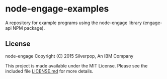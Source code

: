 node-engage-examples
====================

A repository for example programs using the node-engage library (engage-api NPM package).

License
-------

node-engage
Copyright (C) 2015 Silverpop, An IBM Company

This project is made available under the MIT License. Please see the included 
file [LICENSE.md](LICENSE.md) for more details.

